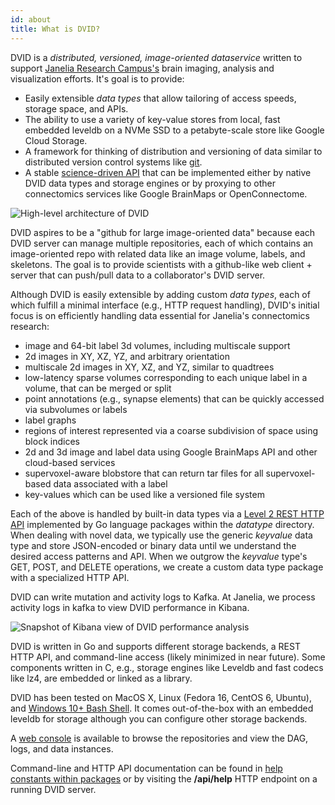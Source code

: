 ```yaml
---
id: about
title: What is DVID?
---
```


DVID is a *distributed, versioned, image-oriented dataservice* written to support 
[Janelia Research Campus's](http://www.janelia.org) brain imaging, analysis and 
visualization efforts.   It's goal is to provide:

* Easily extensible *data types* that allow tailoring of access speeds, storage space, and APIs.
* The ability to use a variety of key-value stores from local, fast embedded leveldb on a NVMe SSD to a petabyte-scale store like Google Cloud Storage.
* A framework for thinking of distribution and versioning of data similar to distributed version 
control systems like [git](http://git-scm.com).
* A stable [science-driven API](https://github.com/janelia-flyem/dvid/wiki/Simple-Example#dvid-api-documentation) that can be implemented either by native DVID data types and storage engines or by proxying to other connectomics services like Google BrainMaps or OpenConnectome.

![High-level architecture of DVID](/img/dvid-highlevel.png)

DVID aspires to be a "github for large image-oriented data" because each DVID
server can manage multiple repositories, each of which contains an image-oriented repo
with related data like an image volume, labels, and skeletons.  The goal is to provide scientists 
with a github-like web client + server that can push/pull data to a collaborator's DVID server.

Although DVID is easily extensible by adding custom *data types*, each of which fulfill a
minimal interface (e.g., HTTP request handling), DVID's initial focus is on efficiently handling data essential for Janelia's connectomics research:

* image and 64-bit label 3d volumes, including multiscale support
* 2d images in XY, XZ, YZ, and arbitrary orientation
* multiscale 2d images in XY, XZ, and YZ, similar to quadtrees
* low-latency sparse volumes corresponding to each unique label in a volume, that can be merged or split
* point annotations (e.g., synapse elements) that can be quickly accessed via subvolumes or labels
* label graphs
* regions of interest represented via a coarse subdivision of space using block indices
* 2d and 3d image and label data using Google BrainMaps API and other cloud-based services
* supervoxel-aware blobstore that can return tar files for all supervoxel-based data associated with a label
* key-values which can be used like a versioned file system

Each of the above is handled by built-in data types via a
[Level 2 REST HTTP API](http://martinfowler.com/articles/richardsonMaturityModel.html)
implemented by Go language packages within the *datatype* directory.  When dealing with novel data,
we typically use the generic *keyvalue* data type and store JSON-encoded or binary data
until we understand the desired access patterns and API.  When we outgrow the *keyvalue* type's
GET, POST, and DELETE operations, we create a custom data type package with a specialized HTTP API.

DVID can write mutation and activity logs to Kafka.  At Janelia, we process activity logs in kafka to view DVID performance in Kibana.

![Snapshot of Kibana view of DVID performance analysis](/img/dvid-kibana-example.png)

DVID is written in Go and supports different storage backends, a REST HTTP API,
and command-line access (likely minimized in near future).  Some components written in 
C, e.g., storage engines like Leveldb and fast codecs like lz4, are embedded or linked as a library.

DVID has been tested on MacOS X, Linux (Fedora 16, CentOS 6, Ubuntu), and 
[Windows 10+ Bash Shell](https://msdn.microsoft.com/en-us/commandline/wsl/about).  It comes out-of-the-box with an embedded leveldb for storage although you can configure other storage backends.

A [web console](https://github.com/janelia-flyem/dvid-console) is available to browse the repositories and view the DAG, logs, and data instances.

Command-line and HTTP API documentation can be 
found in [help constants within packages](https://github.com/janelia-flyem/dvid/blob/master/datatype/labelvol/labelvol.go#L34) or by visiting the **/api/help**
HTTP endpoint on a running DVID server.

